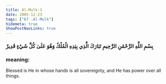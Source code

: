 ```yaml
---
title: Al-Mulk:1
date: 2005-12-23
tags: ["67 .Al-Mulk"]
hidemeta: true 
ShowPostNavLinks: true 
---
```

### بِسْمِ اللَّهِ الرَّحْمَٰنِ الرَّحِيمِ تَبَارَكَ الَّذِي بِيَدِهِ الْمُلْكُ وَهُوَ عَلَىٰ كُلِّ شَيْءٍ قَدِيرٌ
### meaning: 
Blessed is He in whose hands is all sovereignty, and He has power over all things.
